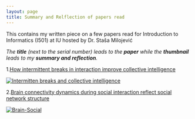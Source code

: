 ```yaml
---
layout: page
title: Summary and Relflection of papers read
---
```


This contains my written piece on a few papers read for Introduction to Informatics (I501) at IU hosted by Dr. Staša Milojević

*The **title** (next to the serial number) leads to the **paper** while the **thumbnail** leads to my **summary and reflection**.*


1.[How intermittent breaks in interaction improve collective intelligence](https://www.pnas.org/content/115/35/8734)

[![Intermitten breaks and collective intelligence](https://www.pnas.org/content/pnas/115/35/8734/F2.large.jpg)](https://docs.google.com/document/d/1gsMrP-KsMu86Y_eRjw_-nlbOiLx3EglIF61Q839vrBA/edit?usp=sharing)

2.[Brain connectivity dynamics during social interaction reflect social network structure](https://www.pnas.org/content/114/20/5153)

[![Brain-Social](https://www.pnas.org/content/114/20/5153/F1.large.jpg)](https://docs.google.com/document/d/1-Rj0IqTyoiz1Sgx4Ve8mJJ1VjcDXTmGdUboTfCOPj2Q/edit?usp=sharing)
